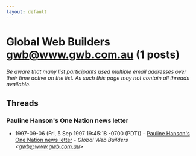 ```yaml
---
layout: default
---
```


# Global Web Builders <gwb@www.gwb.com.au> (1 posts)

_Be aware that many list participants used multiple email addresses over their time active on the list. As such this page may not contain all threads available._

## Threads

### Pauline Hanson's One Nation news letter
+ 1997-09-06 (Fri, 5 Sep 1997 19:45:18 -0700 (PDT)) - [Pauline Hanson's One Nation news letter](/archive/1997/09/f269d37a1de3c272b6523e1e3a0ff6c92e17ca0f038358fe70810a4c1f68ad26) - _Global Web Builders \<gwb@www.gwb.com.au\>_

